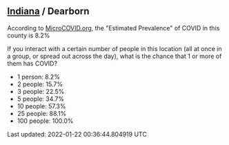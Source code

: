 
## [Indiana](/united-states/indiana) / Dearborn

According to [MicroCOVID.org](http://microcovid.org),
the "Estimated Prevalence" of COVID in this county is 8.2%

If you interact with a certain number of people in this location
(all at once in a group, or spread out across the day), what is the chance that
1 or more of them has COVID?

- 1 person: 8.2%
- 2 people: 15.7%
- 3 people: 22.5%
- 5 people: 34.7%
- 10 people: 57.3%
- 25 people: 88.1%
- 100 people: 100.0%

Last updated: 2022-01-22 00:36:44.804919 UTC
